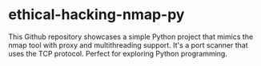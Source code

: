 # ethical-hacking-nmap-py
This Github repository showcases a simple Python project that mimics the nmap tool with proxy and multithreading support. It's a port scanner that uses the TCP protocol. Perfect for exploring Python programming.
